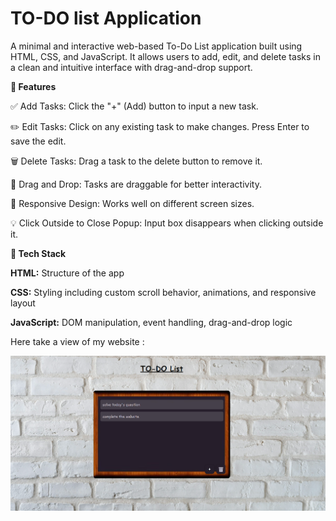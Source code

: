 # TO-DO list Application


A minimal and interactive web-based To-Do List application built using HTML, CSS, and JavaScript. It allows users to add, edit, and delete tasks in a clean and intuitive interface with drag-and-drop support.

**🔧 Features**

✅ Add Tasks: Click the "+" (Add) button to input a new task.

✏️ Edit Tasks: Click on any existing task to make changes. Press Enter to save the edit.

🗑️ Delete Tasks: Drag a task to the delete button to remove it.

🧲 Drag and Drop: Tasks are draggable for better interactivity.

🎯 Responsive Design: Works well on different screen sizes.

💡 Click Outside to Close Popup: Input box disappears when clicking outside it.

**🎨 Tech Stack**

**HTML:** Structure of the app

**CSS:** Styling including custom scroll behavior, animations, and responsive layout

**JavaScript:** DOM manipulation, event handling, drag-and-drop logic

Here take a view of my website :

![image_alt](https://github.com/Kritarth22/TO-DO-list-App/blob/e62612bda8d1085f2757372cac6d6ceec7a6b3da/images/website.png)
